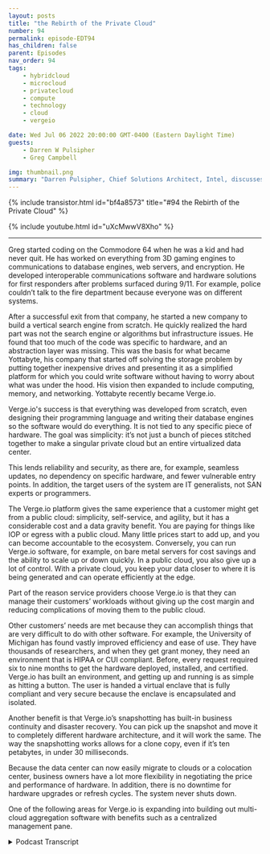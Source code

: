 ```yaml
---
layout: posts
title: "the Rebirth of the Private Cloud"
number: 94
permalink: episode-EDT94
has_children: false
parent: Episodes
nav_order: 94
tags:
    - hybridcloud
    - microcloud
    - privatecloud
    - compute
    - technology
    - cloud
    - vergeio

date: Wed Jul 06 2022 20:00:00 GMT-0400 (Eastern Daylight Time)
guests:
    - Darren W Pulsipher
    - Greg Campbell

img: thumbnail.png
summary: "Darren Pulsipher, Chief Solutions Architect, Intel, discusses Verge.io’s software-defined data centers that simplify IT and make private cloud easy and efficient with Verge.io’s CTO, Greg Campbell. "
---
```


{% include transistor.html id="bf4a8573" title="#94 the Rebirth of the Private Cloud" %}

{% include youtube.html id="uXcMwwV8Xho" %}

---

Greg started coding on the Commodore 64 when he was a kid and had never quit. He has worked on everything from 3D gaming engines to communications to database engines, web servers, and encryption. He developed interoperable communications software and hardware solutions for first responders after problems surfaced during 9/11. For example, police couldn’t talk to the fire department because everyone was on different systems.

After a successful exit from that company, he started a new company to build a vertical search engine from scratch. He quickly realized the hard part was not the search engine or algorithms but infrastructure issues. He found that too much of the code was specific to hardware, and an abstraction layer was missing. This was the basis for what became Yottabyte, his company that started off solving the storage problem by putting together inexpensive drives and presenting it as a simplified platform for which you could write software without having to worry about what was under the hood. His vision then expanded to include computing, memory, and networking. Yottabyte recently became Verge.io.

Verge.io's success is that everything was developed from scratch, even designing their programming language and writing their database engines so the software would do everything. It is not tied to any specific piece of hardware. The goal was simplicity: it’s not just a bunch of pieces stitched together to make a singular private cloud but an entire virtualized data center.

This lends reliability and security, as there are, for example, seamless updates, no dependency on specific hardware, and fewer vulnerable entry points. In addition, the target users of the system are IT generalists, not SAN experts or programmers.

The Verge.io platform gives the same experience that a customer might get from a public cloud: simplicity, self-service, and agility, but it has a considerable cost and a data gravity benefit. You are paying for things like IOP or egress with a public cloud. Many little prices start to add up, and you can become accountable to the ecosystem. Conversely, you can run Verge.io software, for example, on bare metal servers for cost savings and the ability to scale up or down quickly.  In a public cloud, you also give up a lot of control. With a private cloud, you keep your data closer to where it is being generated and can operate efficiently at the edge.

Part of the reason service providers choose Verge.io is that they can manage their customers’ workloads without giving up the cost margin and reducing complications of moving them to the public cloud.

Other customers’ needs are met because they can accomplish things that are very difficult to do with other software. For example, the University of Michigan has found vastly improved efficiency and ease of use. They have thousands of researchers, and when they get grant money, they need an environment that is HIPAA or CUI compliant. Before, every request required six to nine months to get the hardware deployed, installed, and certified. Verge.io has built an environment, and getting up and running is as simple as hitting a button. The user is handed a virtual enclave that is fully compliant and very secure because the enclave is encapsulated and isolated.

Another benefit is that Verge.io’s snapshotting has built-in business continuity and disaster recovery. You can pick up the snapshot and move it to completely different hardware architecture, and it will work the same. The way the snapshotting works allows for a clone copy, even if it’s ten petabytes, in under 30 milliseconds.

Because the data center can now easily migrate to clouds or a colocation center, business owners have a lot more flexibility in negotiating the price and performance of hardware. In addition, there is no downtime for hardware upgrades or refresh cycles. The system never shuts down.

One of the following areas for Verge.io is expanding into building out multi-cloud aggregation software with benefits such as a centralized management pane. 






<details>
<summary> Podcast Transcript </summary>

<p>﻿1</p>
<p>Hello, thisis Darren Pulsipher, chief solutionarchitect of public sector at Intel.</p>
<p>And welcome to Embracing.</p>
<p>Digital Transformation,where we investigate effectivechange, leveraging people.</p>
<p>Process and technology.</p>
<p>On today's episode, The Rebirthof the Private Cloud with CTO of Verge.io.</p>
<p>Greg Campbell.</p>
<p>Craig, welcome to the show.</p>
<p>Thank you, Darren Good to be here.</p>
<p>We had an opportunity to talkabout a month ago is when we first talked.</p>
<p>I was enamored with with your teamand what you've done.</p>
<p>Greg tell my audiencea little bit about yourselfand why you are where you are.</p>
<p>Sure.</p>
<p>So I'm a I've been developing softwaresince I was a kid.</p>
<p>And the Commodore 64 days and.</p>
<p>Oh yeah, never stopped coding.</p>
<p>It was a daily thing. Since thenworked a lot of differentprojects from, you know, 3Dgaming engines to communications databaseengines and web servers and encryptionand all sorts of different things.</p>
<p>I was working in some write in publicsafety softwareand I rode one in computer,aided dispatch,then broke off and started my own company.</p>
<p>And it was I wrote some interoperablecommunication software.</p>
<p>So can solving some of the problemsthat were exposed during 911 where policecan't talk to fire, can't talk to you,everyone is different radiosystems, different communication methodsand none of them can talk to each other.</p>
<p>So I came up with a softwareand hardware solution to solvethat problem and built that company upand the head of successful exit with that.</p>
<p>And after that, I worked for the company,the Boss, for a couple of yearsand did some other things with them,parking systems and fire truck systems.</p>
<p>And, and then I started another companyafter thatwith the goal of buildinga vertical search engine from scratch.</p>
<p>And so this was probably 2008 ish.</p>
<p>And when it started that one andit was it was a really interesting projectbecause, you know,</p>
<p>I go into this thinking,you know, the search engineand the algorithms and theand all that's going to be the hard part.</p>
<p>Right.</p>
<p>And it ended up 80%of my time was spent with everything.</p>
<p>Other than that.</p>
<p>It wasit was really this infrastructure problem.</p>
<p>And, you know, it's you know,you got billions and billions of recordsthat you need to search,you know, to get millions of results,thousands and simultaneously eachget coming back in a quarter millisecond.</p>
<p>And, you know, you can't buy a big enoughserver to do that.</p>
<p>So you need lots of servers.</p>
<p>And I kind of found myself backlooking at, you know,think of your PC days and and whatthe hardware abstraction layerdid to development, you know,and it was kind of like,you know, we're missing that here.</p>
<p>I'm findingtoo much of my code is very specificto do the hardware together.</p>
<p>And and, you know, there really needsto be some form of abstraction.</p>
<p>Right.</p>
<p>And so, again,instead of giving some of the base ideasand, you know, I spent so much timebuilding, stitching, storage togetherand, you know, tothe traditional span and thepurchase at that time, justit doesn't work well in this sort of,you know, applications, large scale thing.</p>
<p>And and at the time and, you know, Googleor anybody else had been doing this,a lot of that stuff is very proprietary.</p>
<p>There's justthere weren't a lot of good tools.</p>
<p>So they gave the idea forat the time what became the right.</p>
<p>So started a company out of rightand really started offfocusing on the storage problem,being able to just take a bunch ofinexpensive drives, throw themin some chassis, stitching together bits,but really with the goalof presenting it all as one thing.</p>
<p>So I can,</p>
<p>I can write software to this one thingand not worry about what was underneaththe hood.</p>
<p>And I had this vision of expandingupon past that to includecomputing, memory and networkingand kind of all of that.</p>
<p>And that kind of gave birth to the device,which more recently became Virgil.</p>
<p>So it's really interestingbecause I got a demo of</p>
<p>You Ought to Buy It back in 2009</p>
<p>I think at supercomputing.</p>
<p>Yeah.</p>
<p>And I was blown awaywith your architecture and I thought,hey, this is a company to, to, to look at,especially in the high performancecomputing realmwhere data was just joint and everything.</p>
<p>And you guys had a,a way of addressing a Yahoo!</p>
<p>Bite of data.</p>
<p>I mean, no one was doing thatat that time.</p>
<p>It was I was just like blown away.</p>
<p>And then, you know,</p>
<p>I find you guys as Virgil.</p>
<p>Oh, you're still around. It's awesome.</p>
<p>Yeah, yeah, yeah.</p>
<p>The company name was the Idevice.</p>
<p>So it, you know, when I was architectingthe design for, I'm like, well,it has to be able to addressa array of storage, otherwisewe can't be called that. Yeah.</p>
<p>No. What I foundcompelling with, with, with you guys isyou extendedbeyond the software defined storage.</p>
<p>And you frankly,you guys were one of the first onesthat did software defined storage.</p>
<p>No one was even talking about itback in that time.</p>
<p>And you guys really kindof blazed the way for that.</p>
<p>And you see other peoplethat have done software defined storagenow, but back in that day,</p>
<p>I mean, no one was talking about it.</p>
<p>But you found really quickly that you alsoneeded compute and network as well.</p>
<p>You couldn't just do one.</p>
<p>One of the pillars of softwaredefined infrastructure.</p>
<p>Right.</p>
<p>And really the key here is that,you know, even even today,when when people are solvingthese problems, it'sthey're still taking a bunch of thingsand trying to stitch them together,make them work together.</p>
<p>Right.</p>
<p>And so it's millions of lines of codeacross all sorts of differentcomponents thatthat weren't necessarily designedto do what they are now.</p>
<p>They're more general purpose componentsthat were, you know, like Lego boxesand trying to figure it all together here.</p>
<p>And, you know, when I designed the storagelayer, it it was builtfor this purpose.</p>
<p>I brought,you know, file system from scratch.</p>
<p>We wrote,</p>
<p>I mean, to pull this off, we actuallywe designed our own programing language.</p>
<p>We wrote our own databaseengines from scratch.</p>
<p>We have our own web servers from scratch.</p>
<p>We have our ownmesh network networking fabricto connect things together.</p>
<p>We went into the development of thiswith the golden rulethat hardware is going to fail.</p>
<p>And, you know,and we have to expect the worst of it.</p>
<p>And, you know, we're not tying it inany specific piece of hardwareso thatthe software needs to do everything.</p>
<p>And we'vewe've you know, a lot of the developmentwas just going through all the differentspectacular ways that that hardware canfail from, you know, bad firmware update.</p>
<p>Well, as a hardware vendor,hardware never fails.</p>
<p>I don't know what you're talking about,</p>
<p>Greg.</p>
<p>Hardware spending drives,they never go out.</p>
<p>So, you know,so simplicity was really the key.</p>
<p>It was I. Like that.</p>
<p>Going down to the lowest level of buildingjust what we need just for thispurpose of good with, you know,and our ultimate goal was to build virtualvirtualized the entire data center.</p>
<p>So it's not just a bunch of piecesthat stitch togetherto make a singular private cloud.</p>
<p>It was you know, we were looking atmuch the same wayyou go into VMware and Head Start,you run AVM.</p>
<p>We wanted to be able to goin, assign resources, hit startand a virtual data downstairs.</p>
<p>I was right there when OpenStack started,which was a big group of private oropen sourceprojects, just crammed togetherand said,</p>
<p>All right guys, make it all look like one.</p>
<p>And all I did was put lipstick on it.</p>
<p>Basically they just put a nice</p>
<p>UI on the front end, but on the back endit was a bear to stand up.</p>
<p>It was.</p>
<p>And yeah.</p>
<p>And VMware is the same way, right?</p>
<p>It grew over timewhere they were stitchingindividual products together.</p>
<p>So your your approach was top downvirtualized full data center, notjust a hypervisor, not juststorage, not just network,but the whole thing together.</p>
<p>Absolutely.</p>
<p>Yeah.</p>
<p>It's it's one thing toto present a simplified user interface,a simplified user experience,which is what we see.</p>
<p>But if if everything underneaththat is not simple,you're going to have a problem.</p>
<p>It might work when everything is perfect,but as soon asthe world starts to fall apart,it will power failure.</p>
<p>You've got a hardware failure.</p>
<p>You've got it.</p>
<p>You know, one key component got updatedwhen a different one didn't get updated.</p>
<p>I mean, there's all sorts of thingsthat that happened.</p>
<p>And even outside of the reliabilityaspect, youthere's countless security issuesthat can come into playwhen you have all these different thingsthat weren't necessarilydesigned to be togetherand then you interface them together.</p>
<p>You know, I like to, you know,look at it like like a house versusa neighborhood or a city.</p>
<p>And it's, you know, if everything'sin the same house, I don't needas many windows and doors and, you know,entry points.</p>
<p>Right.</p>
<p>And this was all built from the ground upfor this purpose.</p>
<p>It's simple.</p>
<p>At the lowest level, you know,which means, you know,less security issues,seamless updates and upgrades.</p>
<p>I mean, we would treat it like a firmware.</p>
<p>It's it's very, very lightweight,you know, andit's in it does a lot for,you know, the reliability aspects,especially, again, you know, with us,you go on the roadassuming everything's going to failand the softwareneeds to take care of everything.</p>
<p>But it's it's a it's a huge difference,you know, fromfrom a supporting aspectand and even just the management aspect.</p>
<p>So our our goal has always been that,you know, the targetusers of this system are it generalist.</p>
<p>We don't need network experts,we don't need sand experts.</p>
<p>We don't need programmers,you know, to operate this.</p>
<p>It's an IP generalist.</p>
<p>And and we agreed we succeeded at that.</p>
<p>So I have a question around that.</p>
<p>I mean, most people listening to the showare moving to public cloud.</p>
<p>So why why would I even do a private cloudwith you guys over public cloud?</p>
<p>What are the benefits that you guys seewith a private cloud over a public cloud?</p>
<p>Yeah,there's there's a lot of lot of scenarios.</p>
<p>I'm not going to saythat you should never go to public cloudis never a use case for thatthey're actually is.</p>
<p>But I think what we've seenis that a lot ofpeople moved to the public cloud,maybe for the wrong reasons.</p>
<p>You know, it's they saw that simplicity.</p>
<p>And a lot of the moves happenedbecause of developers and developers,you know, getting along with i.t and yeah.</p>
<p>Shadow i.t. Right.</p>
<p>Yeah.</p>
<p>You go through all the red tapeand hurdles and it's like, well,wait a minute, I could just pop in a yearand I don't need a 90 staffand it didn't just workand I can manage it myself.</p>
<p>And that was kind of the wrong reasonto go to the public cloud.</p>
<p>And because at the time the managementand just the stitching together,the complexity made it too big of a deal.</p>
<p>If I needed more resources, I go to I.T.and it's like Iwait 16, 20 months for them tocome inand I go, so, you know,we are presenting it in suchwe're giving you that same experiencethat you might get from a public cloud.</p>
<p>In that simplicity, the self-service, the,you know, the agility.</p>
<p>So I can now go to it and say, hey,</p>
<p>I need an environment.</p>
<p>And within seconds,you know, here's your resources. Go.</p>
<p>And then either I can manage thator they can hand me the keys and say, Hereyou go, here'syour private, secure enclave.</p>
<p>Do whatever you want with it.</p>
<p>Self management you want to keep askingto retain my new VM.</p>
<p>I restrain your resources,do what you wantand and then I'm not paying</p>
<p>I'm not being nickel dimed onevery little piece of when I'm operating.</p>
<p>I'm not paying per eye app anymore.</p>
<p>I'm not paying for egress andand everything else,you know.</p>
<p>So there's a huge cost benefit there.</p>
<p>There's also,you know, a data gravity problem as well.</p>
<p>You know, a lot of people,if you move a lot to the cloudand then you realize how much morenow you're relying on networksand just where is my data stored versuswhere I need it, you know?</p>
<p>So having a private cloud, you know,it keeps thingscloser to wherethe data is being generated.</p>
<p>I think, you know, we throughoutcomputing time, if we see a lot of thisthis ebb and flow from,you know, client server modelsto, you know,back to sick and,you know,the pendulum has swung keeps swinging.</p>
<p>Right.</p>
<p>And I think, you know, we're generatingso much datain general across the board at the edgethat we're going to startto see a lot more.</p>
<p>That needs to be closer to wherewhere the data is being generatedin the cloud is not necessarilythe best place for that.</p>
<p>You know, there's only so fast we can go.</p>
<p>Physics can only allow things to goso quick.</p>
<p>So if we can get that same agility,security, everything,all the benefitsthat you see, all the public cloud,but we can allow you to run that,operate it at the edge and not have tohire a team of fees to operate it.</p>
<p>You know,we believe that that's a huge benefit.</p>
<p>All right.</p>
<p>So so the reason people movedwas ease of use, mostly developers.</p>
<p>I was I was totally guilty of that myself.</p>
<p>Right. Credit card.</p>
<p>I can spin up 10,000. Easy.</p>
<p>It's easy.</p>
<p>So what?</p>
<p>So you've you've tackled the easy part,right?</p>
<p>I could do it on the other onethat you mentioned was cost.</p>
<p>Now a lot of people will say, well, look,</p>
<p>I am a no CapEx cost at the beginningof when I use the cloud, right?</p>
<p>I can spin up a thousand instancesand it's only going to cost me$10 for an hour.</p>
<p>I can't I can't have a thousand boxessitting in my datacenterright at that cost.</p>
<p>But the cost is exorbitant over time.</p>
<p>And you mentioned egress.</p>
<p>This is a big, huge problemthat a lot of my customers run into.</p>
<p>They're like, I had no ideaegress costs was going to just kill me.</p>
<p>Right.</p>
<p>And it ingress is free,right?</p>
<p>You bring your data to me, right?</p>
<p>Bring it on.</p>
<p>So you guys kind of you can handle thatbecause you can stitch togetherlots of data sources together up to a Yodaby the data.</p>
<p>I'm just mind blowing still. Butso yeah.</p>
<p>So the cost is, is,is that why you're seeing people come backfrom public cloud back to private?</p>
<p>The costthe cost is absolutely a big component.</p>
<p>I think, you know, same sameyour opening a credit card at 50bucks a month,you don't think too much of it.</p>
<p>And then all of a sudden,you know, things start to scale out.</p>
<p>You go to productionand all those little costs that added upto a little before are now,you know, they're harder to predict.</p>
<p>And it's very, very easy for those coststo get out of hand.</p>
<p>And at that point,you're also kind of stuck.</p>
<p>I mean, the more you get pulled into an ecosystem, it'sthat much harder to get out.</p>
<p>You kind of hold them at that point,you know, and you'regiving up a lot of control as well.</p>
<p>I mean, you know,unless you're a huge company, you know,you have a problem or something,something is going on in that environment.</p>
<p>I mean, you can call, butyou kind of just you got to wait.</p>
<p>You know, there's not too much you can do.</p>
<p>You have a lot of control over,you know, issues that might pop up.</p>
<p>And there's there'sthere's a lot more options.</p>
<p>Now, I think that people don't realizeit's not it's not just about,you know, hey, I got to go buy,you know, make it this large cap ex,you know, it's expenditureto build out a data center with AC units.</p>
<p>And yes, that's an option.</p>
<p>And for a lot of people, that makes senseif you have enough volume.</p>
<p>But there is other alternatives as well.</p>
<p>I mean, you know, it'syou can go and get rents out baremetal servers, for example, and still say,</p>
<p>I don't want to deal with hardware.</p>
<p>I don't want to swap drives,</p>
<p>I don't want to do any of that.</p>
<p>You go rent out baremetal hardware for a fraction of the costof what a public cloudmight get to throw our software on it.</p>
<p>And now you have ayou have to have a build your own,you know.</p>
<p>Right. And it's to whatever scale.</p>
<p>Ep and Flow Scale out, scale up, scale down.</p>
<p>And it works ina, in a wide variety of commodity hardware.</p>
<p>So very, very important.</p>
<p>When you guys are out thereselling your solution,what's the big hook? What are people like?</p>
<p>Hey, I need your stuffbecause what's what's their concern?</p>
<p>What problem are you solvingthat, that they migrate to you guys?</p>
<p>So there's yeah, there's a couple,a couple of angles, you know, one,we have a lot of service providersthat, you know, they'rethey have a customer base that they needto manage their workloads for them.</p>
<p>They traditional onlywhere they used to do itthe old way they would you knowget co-location space filled out you know,sans and virtualization of the allowsi.t staff to manage them and run them.</p>
<p>Then they started to see the public clouderode some of that,some of their customers movingtheir others having to try to embrace itand say, okay, we'll put you there too.</p>
<p>But then, you know, they give up a ton ofmargin as well when they want to do that.</p>
<p>So we're able to go to them and say, hey,now we canwe can give you the similar experiencethat they were going to get.</p>
<p>You get the same ease of of whatit would have been managing in public.</p>
<p>I don't have to do a dealwith what you were doing before.</p>
<p>I imagine that it's just as easy,it's more powerful,and you get to make more money.</p>
<p>Right.</p>
<p>So that's that's one,you know, subset of the people that that,you know, deployedas we're also seeing some use casesthat that are just very difficultto even do with other software.</p>
<p>And so our our nested tenancy modeland what we do on thestorage for deduplication andit's at the lowest levels ofa file system enablesyou to do some really cool stuff.</p>
<p>So one of these cases,for example, University of Michiganis a very large customer of ours.</p>
<p>They have a very large on prem deployment,you know, thousandsof cores, petabytes of data running.</p>
<p>And they do a lot of researchprojects off of this.</p>
<p>So this was a scenario where, you know,when we take this off,they came to us, hey,we got thousands of researchers.</p>
<p>They get a they get grant money.</p>
<p>They need an environment.</p>
<p>It needs to be, you know, hyper compliantor full C UI compliant.</p>
<p>C every time they ask forthis, it's 6 to 9 monthsto get hardware deployed, install it,certify it, go through the whole process.</p>
<p>Right?</p>
<p>And what we were able to do is go in thereand build out this environmentand now anytimesomebody wants an environment,they hit a button, it createsa virtual enclave, they hand it to them.</p>
<p>It's already compliant,full certification, ready to go.</p>
<p>And within minutesthey're they're up and running. Now,these are allcompletely encapsulated in isolated,a very, very secure enclave.</p>
<p>And you can get thisthis nested tenancy model.</p>
<p>So in a larger organization like that,</p>
<p>I can say,all right, here'swhat I'm going to carve out resources.</p>
<p>You're getting.</p>
<p>They allocate hardware to specific groups.</p>
<p>Yeah, I've seen that.</p>
<p>And then I. Yeah.</p>
<p>Headed to the hospitalnow they could have their own i.t staffmanaging that environment and carving upand say, okay, here's this researchor here's test versus dev versus,you know, production.</p>
<p>I could then say in with our snapshot.</p>
<p>And so we're not just looking at storage.</p>
<p>This isn't just snapshots of your VMs,it's all of your networking,all your user management here,because we manage the entire stack,you literally can take our software,put it in bare metal, plug your carriers,and we run everything</p>
<p>BGP, the 32 DNS,all your firewall and rails you're.</p>
<p>So this is really interestingbecause you mention I'm snapshotin my data center</p>
<p>I'm a snapshot of a VM or set of VMs.</p>
<p>So this is really interestingbecause what this</p>
<p>I my brain is like going, wait, I could doa lot of really interesting things.</p>
<p>Like you mentioned, I have a, a snapshot,a data center that's HIPA compliant. Wow.</p>
<p>Right.</p>
<p>Drop a new one in. I'm done. Right.</p>
<p>Or I need a snapshotof my running environment.</p>
<p>I have a business continuity and disasterrecovery built in.</p>
<p>Is that right?</p>
<p>Absolutely. Absolutely.</p>
<p>And it's and it's this snapshotof an encapsulated virtual representation,meaning I can now pick this up,move it over to a completely differenthardware architecture, different switches,different every different.</p>
<p>Doesn't matter what the. Hardware.</p>
<p>And it's still going to work exactlythe way it did when it was over there,which, you know, has been done.</p>
<p>It means,hey, we got this issue in production,okay, well, instead of having to try toreproduce it, you know. Just snapshot.</p>
<p>In order.</p>
<p>Yeah, it's just boom, fired up now is theexact isolated version of production.</p>
<p>Or, you know,you get ransomware, it goes through it.</p>
<p>It's like</p>
<p>Yeah therethere's so many applications by.</p>
<p>Our, you know, snapshot someday.</p>
<p>Yeah, not now.</p>
<p>I mean, that's a that's a good question.</p>
<p>You said our by our snapshots,</p>
<p>I mean, how big are these snapshots?</p>
<p>How muchspace are these taking up?</p>
<p>There's purely the differentialsthe way our files.</p>
<p>Oh, so you'reyou only snapshot in the differences.</p>
<p>Yeah. And there's more to it than that.</p>
<p>So the, the engine under the hood,this is not deduplicationadded on to an existing file system,which is the kind of thingyou see out there or even snapshotsa lot of times are, you know,there's some file systems that might havesome snapshots built into them.</p>
<p>But we are we're not only takinga lot of snapshots, it'syou're you're looking up thedifferentials in the data,but there's still metadata.</p>
<p>And a lot of times, you know,even if I want to take a snapshotor take a cloneor a copy of an environment,it's still tapping out the meta dataand meta tables that went with that.</p>
<p>So there's still a little bit of timeto restore or do whateverand extra data that you're using.</p>
<p>Well, our deduplication is builtat such a low level that even the metadatais duplicated, which means I can takea snapshot of this entire environment.</p>
<p>I don't care if it's ten petabytes,</p>
<p>I can make a clone copy of itin under 30 milliseconds.</p>
<p>That's how I. Have it done.</p>
<p>And the differentials for that now areare truly onlywhat has actually changed between the two.</p>
<p>So I can</p>
<p>I could take this graininess or I want,you know, it doesn't have to be hourly.</p>
<p>And not only are we doing thatat the local spec, local cluster level,but we also have a global it's globallyif you do aware.</p>
<p>So if now if I'm taking itand synchronizing it to another location,it's utilizing that same engineto get those differentials.</p>
<p>So even,you know, a lot of even replicationservices still have to walk the meterto say what has changedfrom from A to B and,you know, for small files, not a big deal.</p>
<p>But when you're dealingwith hundreds of terabytes,you know that the metadata aloneand still the expansive datathat have to go across just to do that,whereas we could I could replicatean entire environment in secondspetabytes, you know.</p>
<p>So I changed.</p>
<p>That.</p>
<p>You guys created a virtual cloud.</p>
<p>Yeah, you have to, right?</p>
<p>I mean, when you think about it, right?</p>
<p>Because you're telling methat my data center, my which it's,you know, whatever you want to call it,my data center now can migrate around.</p>
<p>They can go in a public cloud,stay on a private cloud.</p>
<p>I can even drop it, you know,into a co-located co-location center.</p>
<p>So this gives me as a as a business owner,a lot more flexibilityin negotiating priceand performance of hardware.</p>
<p>I can upgrade hardware with with virtuallyno downtime.</p>
<p>I mean.</p>
<p>Yeah, absolutely.</p>
<p>Yeah, it's meant.</p>
<p>To be because I can stand up a new rack.</p>
<p>I yeah.</p>
<p>Yeah I'll provide everything zip in line.</p>
<p>I mean, the system never shuts down.</p>
<p>I mean, you could even go throughyour entire hardware refreshcycles and never have downtime.</p>
<p>That's yeah.</p>
<p>Yeah, absolutely.</p>
<p>And, andbecause the software is so lightweight,it would justit's scaled up and down equally.</p>
<p>So you could scale upto, you know, these large environments,but you could also scale downand run this on a pair of,you know, small, you know, atoms or,you know, intel atoms or the Andes orsomething, you know, put in two of them,real lightweight, couple of grand apiece,throw them in a, you know, in ain a plant or a retail locationand have the entire virtual dataand experience at the edge as well.</p>
<p>Where I can</p>
<p>I could build outthese virtual data centersand then just startdeploying them everywhere and manage them.</p>
<p>You know.</p>
<p>That's pretty cool. I love that you just.</p>
<p>You know, swap it out.</p>
<p>Yeah, that's happening. Micro cloud.</p>
<p>Micro Cloud Tech now.</p>
<p>I mean, this is somethinga lot of my customers want.</p>
<p>They want a micro cloud.</p>
<p>You know, it's a maybe it's a11 unit,a couple of islands or some nookssitting out there running some edge stuff.</p>
<p>But they still want the flexibilityof the private of a cloud like, hey,</p>
<p>I can deploy applications, I can dowhatever I want, right, and manage.</p>
<p>Which brings up another questionand we talked about before,if I haveall these virtual clouds out there,</p>
<p>I'm assuming you have a way of managingmultiple cloudsthen or multiple data centers, right?</p>
<p>Is that in your in your stack to wherehey, maybe I've got ten different datacenter imagesor data center,</p>
<p>I don't know, virtual data centers.</p>
<p>Right.</p>
<p>Can I now manage those as, as, you know,a single pane of glassor anything like that or how does that.</p>
<p>Yeah.</p>
<p>Yeah, you can.</p>
<p>And that's actually now now this nowwe're getting into some road map stuff.</p>
<p>So that that is actuallyone of the next things we are expanding onis we're going to we are building out our,you know, multi-cloud,you know, aggregation softwareto kind of take that to the next level.</p>
<p>We've got some stuff nowyou're part of the issue isyou want a centralized single point.</p>
<p>You know, we're kind of building thisso that the management layer itselfcan also you know, kind of exist in mobilestuff and float aroundso that you truly have never downtime,even the super manager, you know.</p>
<p>So there's a lot of stuffwe're doing in there too.</p>
<p>Also, you know, sexy that up a little bitand that is one of the next big oneswe're reallyworking on right now is the fleshthat we have some capabilitiesnow for for the multi asset management.</p>
<p>But there's a lot we want to add tothat as well.</p>
<p>This is really fascinating stuffbecause to meyou're really you're making it much easierto actually do private cloudbecause I mean, today to deploya full stack of private cloud takes days.</p>
<p>Right.</p>
<p>Whether it's OpenStack andor whether it's the VMware suite.</p>
<p>Well if I want a full of full thing,it, it takes a couple of daysto get everything set up.</p>
<p>And with you guysit sounds like it's much simpler.</p>
<p>I can type all your software inside.</p>
<p>Get it?</p>
<p>Yeah, the software. Yeah.</p>
<p>So the whole software is actually deployedas a firmware.</p>
<p>So it's not it's not something that'sbeing installed, running through updatecycles and configuring files.</p>
<p>It's, it gets flashed as a firmwareand then you booted upand then thereyou have your user interfaceand now you can, you know, in the UIyou can set up your networksand do what you want.</p>
<p>And it really takes about 15 minutesto get it up and running.</p>
<p>And then after that, as you're addingadditional nodes scaling out,you can even have itset up to execute them.</p>
<p>So you don't even haveto put any media. You just.</p>
<p>Execute on.</p>
<p>It. Auto configures itself. You know.</p>
<p>That's that's pretty cool.</p>
<p>Can can because of software or firmwarecan it runon other virtual infrastructurelike in like in the cloud,like in the public cloudor do I need bare metal?</p>
<p>That's going to be the you're goingto get the best bang for the buckif you run it on bare metal.</p>
<p>Even if that's in a public cloud,you know, you can go and get baremetal server.</p>
<p>Yeah, yeah,you can whoever and run it on there.</p>
<p>And that's where you can get the best bangfor your buck because we, we are,we're, we're managing the hardwareat the lowest level for it.</p>
<p>So we're, we're talkingdirectly to the drives.</p>
<p>We're not,you know, when you when you deploy us,we don't we don't want raid cards.</p>
<p>We don't want,you know, anything touching and managing,you know, the storage or the hardware.</p>
<p>We want to talk directly to itand control the whole experience.</p>
<p>So, you know, we're dealing withthe encryption.</p>
<p>We're dealing with, you know, all that rawand silent corruption detection.</p>
<p>We're guaranteeing all that integritythat it's going to happen.</p>
<p>Now, you could certainly layer something,put something below it, butthen you're just doubling up on effortsand kind of taking place, you know, rightthere.</p>
<p>Very, very cool stuff, Greg.</p>
<p>And I'm glad to seethat your byte continues forward.</p>
<p>I, I, you know, I loved your architectureand it's great to see that it's expandingand a very, very well thought out.</p>
<p>So great.</p>
<p>Thanks for coming on the show today.</p>
<p>Oh, thanks.</p>
<p>Thanks for having me there.</p>
<p>Thank you for listening to.</p>
<p>Embracing Digital Transformation today.</p>
<p>If you enjoyed our podcast,give it five stars on your favoritepodcast insider YouTube channel.</p>
<p>You can find out more informationabout embracing digital transformationat embracingdigital.org.</p>
<p>Until nexttime, go out and do something wonderful.</p>

</details>
